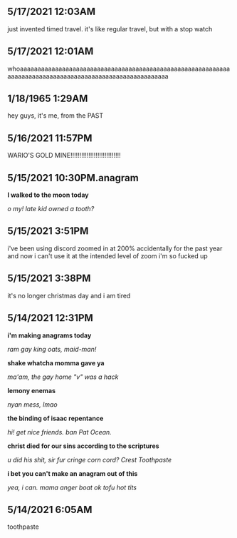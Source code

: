 ## 5/17/2021 12:03AM

just invented timed travel. it's like regular travel, but with a stop watch

## 5/17/2021 12:01AM

whoaaaaaaaaaaaaaaaaaaaaaaaaaaaaaaaaaaaaaaaaaaaaaaaaaaaaaaaaaaaaaaaaaaaaaaaaaaaaaaaaaaaaaaaaaaaaaaaaaaaaaaaaaa

## 1/18/1965 1:29AM

hey guys, it's me, from the PAST

## 5/16/2021 11:57PM

WARIO'S GOLD MINE!!!!!!!!!!!!!!!!!!!!!!!!!!!!

## 5/15/2021 10:30PM.anagram

<b>I walked to the moon today</b>

<i>o my! late kid owned a tooth?</i>

## 5/15/2021 3:51PM

i've been using discord zoomed in at 200% accidentally for the past year and now i can't use it at the intended level of zoom i'm so fucked up

## 5/15/2021 3:38PM

it's no longer christmas day and i am tired

## 5/14/2021 12:31PM

<b>i'm making anagrams today</b>

<i>ram gay king oats, maid-man!</i>

<b>shake whatcha momma gave ya</b>

<i>ma'am, the gay home "v" was a hack</i>

<b>lemony enemas</b>

<i>nyan mess, lmao</i>

<b>the binding of isaac repentance</b>

<i>hi! get nice friends. ban Pat Ocean.</i>

<b>christ died for our sins according to the scriptures</b>

<i>u did his shit, sir fur cringe corn cord? Crest Toothpaste</i>

<b>i bet you can't make an anagram out of this</b>

<i>yea, i can. mama anger boat ok tofu hot tits</i>

## 5/14/2021 6:05AM

toothpaste

